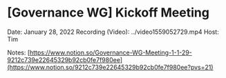 # [Governance WG] Kickoff Meeting

Date: January 28, 2022
Recording (Video): ../video1559052729.mp4
Host: Tim

Notes: [https://www.notion.so/Governance-WG-Meeting-1-1-29-9212c739e22645329b92cb0fe7f980ee](https://www.notion.so/9212c739e22645329b92cb0fe7f980ee?pvs=21)